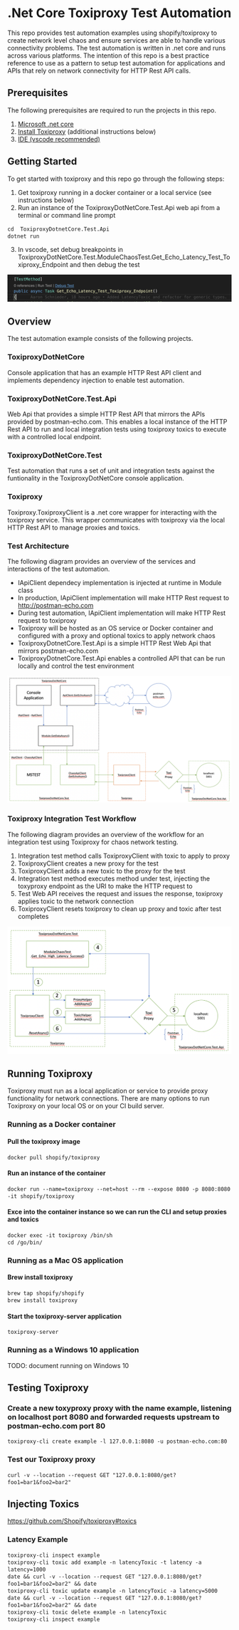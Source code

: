 # .Net Core Toxiproxy Test Automation
This repo provides test automation examples using shopify/toxiproxy to create network level chaos and ensure services are able to handle various connectivity problems. The test automation is written in .net core and runs across various platforms. The intention of this repo is a best practice reference to use as a pattern to setup test automation for applications and APIs that rely on network connectivity for HTTP Rest API calls.

## Prerequisites
The following prerequisites are required to run the projects in this repo.

1. [Microsoft .net core](https://dotnet.microsoft.com/download)
2. [Install Toxiproxy](https://github.com/Shopify/toxiproxy#1-installing-toxiproxy) (additional instructions below)
3. [IDE (vscode recommended)](https://code.visualstudio.com/download)

## Getting Started
To get started with toxiproxy and this repo go through the following steps:

1. Get toxiproxy running in a docker container or a local service (see instructions below)
2. Run an instance of the ToxiproxyDotNetCore.Test.Api web api from a terminal or command line prompt

```
cd  ToxiproxyDotnetCore.Test.Api
dotnet run
```

3. In vscode, set debug breakpoints in ToxiproxyDotNetCore.Test.ModuleChaosTest.Get_Echo_Latency_Test_Toxiproxy_Endpoint and then debug the test

![vscode debug test](vscode-debug-test.png)

## Overview
The test automation example consists of the following projects.

### ToxiproxyDotNetCore
Console application that has an example HTTP Rest API client and implements dependency injection to enable test automation.

### ToxiproxyDotNetCore.Test.Api
Web Api that provides a simple HTTP Rest API that mirrors the APIs provided by postman-echo.com. This enables a local instance of the HTTP Rest API to run and local integration tests using toxiproxy toxics to execute with a controlled local endpoint.

### ToxiproxyDotNetCore.Test
Test automation that runs a set of unit and integration tests against the funtionality in the ToxiproxyDotNetCore console application.

### Toxiproxy
Toxiproxy.ToxiproxyClient is a .net core wrapper for interacting with the toxiproxy service. This wrapper communicates with toxiproxy via the local HTTP Rest API to manage proxies and toxics.

### Test Architecture
The following diagram provides an overview of the services and interactions of the test automation.

- IApiClient dependecy implementation is injected at runtime in Module class
- In production, IApiClient implementation will make HTTP Rest request to http://postman-echo.com
- During test automation, IApiClient implementation will make HTTP Rest request to toxiproxy
- Toxiproxy will be hosted as an OS service or Docker container and configured with a proxy and optional toxics to apply network chaos
- ToxiproxyDotnetCore.Test.Api is a simple HTTP Rest Web Api that mirrors postman-echo.com
- ToxiproxyDotnetCore.Test.Api enables a controlled API that can be run locally and control the test environment

![Test Automation Overview](test-automation-architecture.png)

### Toxiproxy Integration Test Workflow
The following diagram provides an overview of the workflow for an integration test using Toxiproxy for chaos network testing.

1. Integration test method calls ToxiproxyClient with toxic to apply to proxy
2. ToxiproxyClient creates a new proxy for the test
3. ToxiproxyClient adds a new toxic to the proxy for the test
4. Integration test method executes method under test, injecting the toxyproxy endpoint as the URI to make the HTTP request to
5. Test Web API receives the request and issues the response, toxiproxy applies toxic to the network connection
6. ToxiproxyClient resets toxiproxy to clean up proxy and toxic after test completes

![Toxiproxy Integration Test Overview](toxiproxy-integration-test-overview.png)

## Running Toxiproxy
Toxiproxy must run as a local application or service to provide proxy functionality for network connections. There are many options to run Toxiproxy on your local OS or on your CI build server.

### Running as a Docker container

#### Pull the toxiproxy image
```
docker pull shopify/toxiproxy
```

#### Run an instance of the container
```
docker run --name=toxiproxy --net=host --rm --expose 8080 -p 8080:8080 -it shopify/toxiproxy
```

#### Exce into the container instance so we can run the CLI and setup proxies and toxics 
```
docker exec -it toxiproxy /bin/sh
cd /go/bin/
```

### Running as a Mac OS application

#### Brew install toxiproxy
```
brew tap shopify/shopify
brew install toxiproxy
```

#### Start the toxiproxy-server application
```
toxiproxy-server
```

### Running as a Windows 10 application
TODO: document running on Windows 10

## Testing Toxiproxy

### Create a new toxyproxy proxy with the name example, listening on localhost port 8080 and forwarded requests upstream to postman-echo.com port 80
```
toxiproxy-cli create example -l 127.0.0.1:8080 -u postman-echo.com:80
```

### Test our Toxiproxy proxy
```
curl -v --location --request GET "127.0.0.1:8080/get?foo1=bar1&foo2=bar2"
```

## Injecting Toxics

https://github.com/Shopify/toxiproxy#toxics


### Latency Example

```
toxiproxy-cli inspect example
toxiproxy-cli toxic add example -n latencyToxic -t latency -a latency=1000
date && curl -v --location --request GET "127.0.0.1:8080/get?foo1=bar1&foo2=bar2" && date
toxiproxy-cli toxic update example -n latencyToxic -a latency=5000
date && curl -v --location --request GET "127.0.0.1:8080/get?foo1=bar1&foo2=bar2" && date
toxiproxy-cli toxic delete example -n latencyToxic
toxiproxy-cli inspect example
```